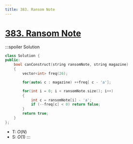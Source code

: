 ```yaml
---
title: 383. Ransom Note
---
```


# [383\. Ransom Note](https://leetcode.com/problems/ransom-note/)

:::spoiler Solution
```cpp
class Solution {
public:
    bool canConstruct(string ransomNote, string magazine)
    {
        vector<int> freq(26);

        for(auto& c : magazine) ++freq[ c - 'a'];

        for(int i = 0; i < ransomNote.size(); i++)
        {
            int c = ransomNote[i] - 'a';
            if (--freq[c] < 0) return false;
        }
        return true;
    }
};
```
- T: $O(N)$
- S: $O(1)$
:::
